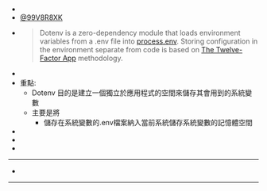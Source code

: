 - 
- [@99V8R8XK](<@99V8R8XK.md>)
- > Dotenv is a zero-dependency module that loads environment variables from a .env file into [process.env](https://nodejs.org/docs/latest/api/process.html[process_process_env](<process_process_env.md>)). Storing configuration in the environment separate from code is based on [The Twelve-Factor App](http://12factor.net/config) methodology.
- 
- 重點:
    - Dotenv 目的是建立一個獨立於應用程式的空間來儲存其會用到的系統變數
    - 主要是將
        - 儲存在系統變數的.env檔案納入當前系統儲存系統變數的記憶體空間
- 
- 
- 
- ---
- 
- ---
